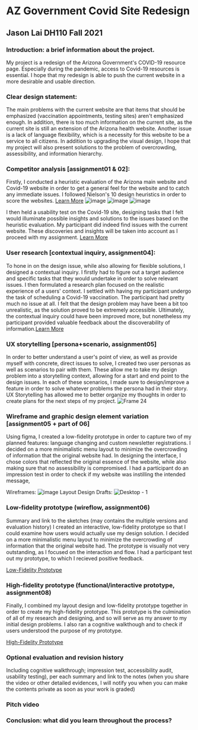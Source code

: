# AZ Government Covid Site Redesign
## Jason Lai DH110 Fall 2021
### Introduction: a brief information about the project. 
My project is a redesign of the Arizona Government's COVID-19 resource page. Especially during the pandemic, access to Covid-19 resources is essential. I hope that my redesign is able to push the current website in a more desirable and usable direction. 
### Clear design statement: 
The main problems with the current website are that items that should be emphasized (vaccination appointments, testing sites) aren't emphasized enough. In addition, there is too much information on the current site, as the current site is still an extension of the Arizona health website. Another issue is a lack of language flexibility, which is a necessity for this website to be a service to all citizens. In addition to upgrading the visual design, I hope that my project will also present solutions to the problem of overcrowding, assessibility, and information hierarchy.
### Competitor analysis [assignment01 & 02]:
Firstly, I conducted a heuristic evaluation of the Arizona main website and Covid-19 website in order to get a general feel for the website and to catch any immediate issues. I followed Nielson's 10 design heuristics in order to score the websites. [Learn More](https://github.com/jasonlai2/DH110-JasonLai/tree/main/Assignment01)
![image](https://user-images.githubusercontent.com/77956479/143795510-37ebeacf-2d2c-406d-8f94-cf38eeca0a8c.png)
![image](https://user-images.githubusercontent.com/77956479/143795543-1556c53b-08e0-4de8-b7a5-1a79c6dd25c2.png)
![image](https://user-images.githubusercontent.com/77956479/144001216-ce5b2aa8-75c1-4bd9-aed7-4f928169d741.png)



I then held a usability test on the Covid-19 site, designing tasks that I felt would illuminate possible insights and solutions to the issues based on the heuristic evaluation. My participant did indeed find issues with the current website. These discoveries and insights will be taken into account as I proceed with my assignment. [Learn More](https://github.com/jasonlai2/DH110-JasonLai/tree/main/Assignment02)

### User research [contextual inquiry, assignment04]:
To hone in on the design issue, while also allowing for flexible solutions, I designed a contextual inquiry. I firstly had to figure out a target audience and specific tasks that they would undertake in order to solve relevant issues. I then formulated a research plan focused on the realistic experience of a users' context. I settled with having my participant undergo the task of scheduling a Covid-19 vaccination. The participant had pretty much no issue at all. I felt that the design problem may have been a bit too unrealistic, as the solution proved to be extremely accessible. Ultimately, the contextual inquiry could have been improved more, but nonetheless my participant provided valuable feedback about the discoverability of information.[Learn More](https://github.com/jasonlai2/DH110-JasonLai/tree/main/Assignment03)
### UX storytelling [persona+scenario, assignment05]
In order to better understand a user's point of view, as well as provide myself with concrete, direct issues to solve, I created two user personas as well as scenarios to pair with them. These allow me to take my design problem into a storytelling context, allowing for a start and end point to the design issues. In each of these scenarios, I made sure to design/improve a feature in order to solve whatever problems the persona had in their story. UX Storytelling has allowed me to better organize my thoughts in order to create plans for the next steps of my project.
![Frame 24](https://user-images.githubusercontent.com/77956479/143799708-12dbd16e-2f84-4769-9eba-8c2b083a565b.png)
### Wireframe and graphic design element variation [assignment05 + part of 06]
Using figma, I created a low-fidelity prototype in order to capture two of my planned features: language changing and custom newsletter registrations. I decided on a more minimalistic menu layout to minimize the overcrowding of information that the original website had. In designing the interface, I chose colors that reflected the original essence of the website, while also making sure that no assessibility is compromised. I had a participant do an impression test in order to check if my website was instilling the intended message,

Wireframes:
![image](https://user-images.githubusercontent.com/77956479/143801586-2b58c17f-f7f8-40bf-aec2-4153ef680ddc.png)
Layout Design Drafts:
![Desktop - 1](https://user-images.githubusercontent.com/77956479/143801704-211f9d5f-9d72-4e88-a86e-88b41e44b7d0.png)


### Low-fidelity prototype (wireflow, assignment06)
Summary and link to the sketches (may contains the multiple versions and evaluation history)
I created an interactive, low-fidelity prototype so that I could examine how users would actually use my design solution. I decided on a more minimalistic menu layout to minimize the overcrowding of information that the original website had. The prototype is visually not very outstanding, as I focused on the interaction and flow. I had a participant test out my prototype, to which I recieved positive feedback. 

[Low-Fidelity Prototype](https://www.figma.com/proto/dcOGRnmyw96Mch36pvtbLV/Low-Fidelity-Prototype?page-id=0%3A1&node-id=2%3A2&viewport=241%2C48%2C0.18&scaling=min-zoom&starting-point-node-id=2%3A2&show-proto-sidebar=1)
### High-fidelity prototype (functional/interactive prototype, assignment08)
Finally, I combined my layout design and low-fidelity prototype together in order to create my high-fidelity prototype. This prototype is the culmination of all of my research and designing, and so will serve as my answer to my initial design problems. I also ran a cognitive walkthough and to check if users understood the purpose of my prototype.

[High-Fidelity Prototype](https://www.figma.com/proto/LKivBOQfif54Gtszy5KIa0/High-Fidelity-AZ?page-id=0%3A1&node-id=2%3A114&viewport=241%2C48%2C0.27&scaling=min-zoom&starting-point-node-id=2%3A114&show-proto-sidebar=1)

### Optional evaluation and revision history 
Including cognitive walkthrough; impression test, accessibility audit, usability testing), per each summary and link to the notes (when you share the video or other detailed evidences, I will notify you when you can make the contents private as soon as your work is graded)
### Pitch video 
### Conclusion: what did you learn throughout the process?
